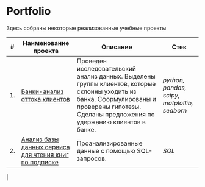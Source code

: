 # Portfolio

Здесь собраны некоторые реализованные учебные проекты

| #    | Наименование проекта                | Описание                                                             | Стек                                                         |
| ---- | ------------------------------------------------------------ | --------------------------------------------------------------- | ---------------------------------------- |
| 1.   | [Банки-анализ оттока клиентов](https://github.com/Kelenaki/Portfolio/tree/main/Bank_analysis) | Проведен исследовательский анализ данных. Выделены группы клиентов, которые склонны уходить из банка. Сформулированы и проверены гипотезы. Сделаны предложения по удержанию клиентов в банке.| *python, pandas, scipy, matplotlib, seaborn*|
| 2.   | [Анализ базы данных сервиса для чтения книг по подписке](https://github.com/Kelenaki/Portfolio/tree/main/sql_books) |Проанализированные данные с помощью SQL-запросов. | *SQL*|
|
